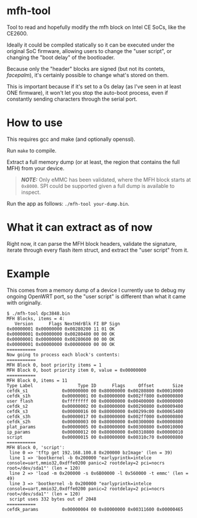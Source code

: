# mfh-tool
Tool to read and hopefully modify the mfh block on Intel CE SoCs, like the CE2600.

Ideally it could be compiled statically so it can be executed under the original SoC firmware, allowing users to change the "user script", or changing the "boot delay" of the bootloader.

Because only the "header" blocks are signed (but not its contets, *facepalm*), it's certainly possible to change what's stored on them.

This is important because if it's set to a 0s delay (as I've seen in at least ONE firmware), it won't let you stop the auto-boot process, even if constantly sending characters through the serial port.


# How to use
This requires gcc and make (and optionally openssl).

Run `make` to compile.

Extract a full memory dump (or at least, the region that contains the full MFH) from your device.

> **_NOTE:_** Only eMMC has been validated, where the MFH block starts at `0x8000`. SPI could be supported given a full dump is available to inspect.

Run the app as follows: `./mfh-tool your-dump.bin`.

# What it can extract as of now
Right now, it can parse the MFH block headers, validate the signature, iterate through every flash item struct, and extract the "user script" from it.

# Example
This comes from a memory dump of a device I currently use to debug my ongoing OpenWRT port, so the "user script" is different than what it came with originally.


```
$ ./mfh-tool dpc3848.bin
MFH Blocks, items = 4:
   Version      Flags NextHdrBlk FI BP Sign
0x00000001 0x00000000 0x00280200 11 01 OK 
0x00000001 0x00000000 0x00280400 00 00 OK 
0x00000001 0x00000000 0x00280600 00 00 OK 
0x00000001 0x00000000 0x00000000 00 00 OK 
===========
Now going to process each block's contents:
===========
MFH Block 0, boot priority items = 1
MFH Block 0, boot priority item 0, value = 0x00000000
===========
MFH Block 0, items = 11
Type Label                 Type ID      Flags     Offset       Size
cefdk_s1             0x00000000 00 0x80000000 0x00280800 0x00010000
cefdk_s1h            0x00000001 00 0x80000000 0x002ff800 0x00000800
user flash           0xffffffff 00 0x00000000 0x00400000 0x00000000
cefdk_s2             0x00000002 00 0x80000000 0x00290800 0x00009400
cefdk_s3             0x00000016 00 0x80000000 0x00299c00 0x00065400
cefdk_s3h            0x00000017 00 0x80000000 0x002ff000 0x00000800
cefdk_s2h            0x00000003 00 0x80000000 0x00300000 0x00000800
plat_params          0x00000005 00 0x80000000 0x00300800 0x00010000
ip_params            0x00000012 00 0x80000000 0x00310800 0x00000010
script               0x00000015 00 0x80000000 0x00310c70 0x00000800
===========
MFH Block 0, 'script':
 line 0 => 'tftp get 192.168.100.8 0x200000 bzImage' (len = 39)
 line 1 => 'bootkernel -b 0x200000 "earlyprintk=intelce console=uart,mmio32,0xdffe0200 panic=2 rootdelay=2 pci=nocrs root=/dev/sda1"' (len = 120)
 line 2 => 'load -m 0x200000 -s 0x6B00000 -l 0x560000 -t emmc' (len = 49)
 line 3 => 'bootkernel -b 0x200000 "earlyprintk=intelce console=uart,mmio32,0xdffe0200 panic=2 rootdelay=2 pci=nocrs root=/dev/sda1"' (len = 120)
 script uses 332 bytes out of 2048
===========
cefdk_params         0x00000004 00 0x80000000 0x00311600 0x00000465
```
